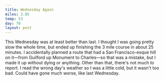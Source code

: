 ```yaml
---
title: Wednesday Again
miles: 3.05
temp: 53
day: 70
layout: post
---
```

This Wednesday was at least better than last. I thought I was going pretty slow the whole time, but ended up finishing the 3 mile course in about 25 minutes. I accidentally planned a route that had a San Francisco-esque hill on it—from Guilford up Monument to Charles—so that was a mistake, but I made it up without dying or anything. Other than that, there's not much to report. I read the wrong day's weather so I was a little cold, but it wasn't too bad. Could have gone much worse, like last Wednesday.